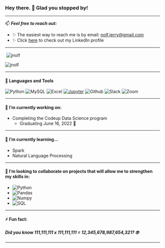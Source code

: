 ### Hey there. 👋 Glad you stopped by! 
---

📫 ***Feel free to reach out:***
- ✨ The easiest way to reach me is by email: nolf.jerry@gmail.com
- ✨ Click [here](https://www.linkedin.com/in/jerrynolf) to check out my LinkedIn profile
--- 

<p>&nbsp;<img align="center" src="https://github-readme-stats.vercel.app/api?username=jnolf&show_icons=true&locale=en" alt="jnolf" /></p>

<p align="left"> <img src="https://komarev.com/ghpvc/?username=jnolf&label=Profile%20views&color=0e75b6&style=flat" alt="jnolf" /> </p>

---  

#### 🧰 Languages and Tools
![Python](https://img.shields.io/badge/Python-3776AB?style=for-the-badge&logo=python&logoColor=white)
![MySQL](https://img.shields.io/badge/MySQL-00000F?style=for-the-badge&logo=mysql&logoColor=white)
![Excel](https://img.shields.io/badge/Microsoft_Excel-217346?style=for-the-badge&logo=microsoft-excel&logoColor=white)
[![Jupyter](https://img.shields.io/badge/interactive_notebook-Jupyter-orange?style=for-the-badge&logo=Jupyter)](https://jupyter.org/try)
![Github](https://img.shields.io/badge/GitHub-100000?style=for-the-badge&logo=github&logoColor=white)
![Slack](https://img.shields.io/badge/Slack-4A154B?style=for-the-badge&logo=slack&logoColor=white)
![Zoom](https://img.shields.io/badge/Zoom-2D8CFF?style=for-the-badge&logo=zoom&logoColor=white)

--- 

#### 🔭 I’m currently working on:
- Completing the Codeup Data Science program
   -  Graduating June 16, 2022  🙌

---

#### 🌱 I’m currently learning...
- Spark
- Natural Language Processing

---

#### 👯 I’m looking to collaborate on projects that will allow me to strengthen my skills in: 
- ![Python](https://img.shields.io/badge/Language-Python-yellow)
- ![Pandas](https://img.shields.io/badge/Python_Library-Pandas-blue)
- ![Numpy](https://img.shields.io/badge/Python_Library-Numpy-purple)
- ![SQL](https://img.shields.io/badge/Language-SQL-red)

---

#### ⚡ Fun fact:
##### Did you know 111,111,111 x 111,111,111 = 12,345,678,987,654,321? 🤓
   
---
